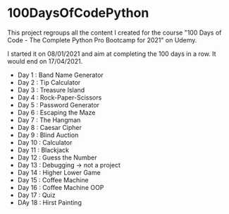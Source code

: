 # 100DaysOfCodePython

This project regroups all the content I created for the course "100 Days of Code - The Complete Python Pro Bootcamp for 2021" on Udemy.

I started it on 08/01/2021 and aim at completing the 100 days in a row. It would end on 17/04/2021.

- Day 1 : Band Name Generator
- Day 2 : Tip Calculator
- Day 3 : Treasure Island
- Day 4 : Rock-Paper-Scissors
- Day 5 : Password Generator
- Day 6 : Escaping the Maze
- Day 7 : The Hangman
- Day 8 : Caesar Cipher
- Day 9 : Blind Auction
- Day 10 : Calculator
- Day 11 : Blackjack
- Day 12 : Guess the Number
- Day 13 : Debugging -> not a project
- Day 14 : Higher Lower Game
- Day 15 : Coffee Machine
- Day 16 : Coffee Machine OOP
- Day 17 : Quiz
- DAy 18 : Hirst Painting
